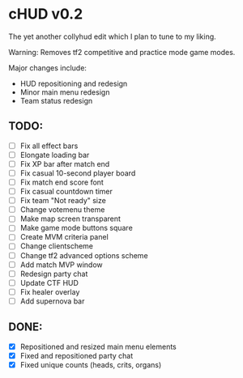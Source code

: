 # cHUD v0.2
The yet another collyhud edit which I plan to tune to my liking.

Warning: Removes tf2 competitive and practice mode game modes.

Major changes include:
- HUD repositioning and redesign
- Minor main menu redesign
- Team status redesign

## TODO:
- [ ] Fix all effect bars
- [ ] Elongate loading bar
- [ ] Fix XP bar after match end
- [ ] Fix casual 10-second player board
- [ ] Fix match end score font
- [ ] Fix casual countdown timer
- [ ] Fix team "Not ready" size
- [ ] Change votemenu theme
- [ ] Make map screen transparent
- [ ] Make game mode buttons square
- [ ] Create MVM criteria panel
- [ ] Change clientscheme
- [ ] Change tf2 advanced options scheme
- [ ] Add match MVP window
- [ ] Redesign party chat
- [ ] Update CTF HUD
- [ ] Fix healer overlay
- [ ] Add supernova bar

## DONE:
- [x] Repositioned and resized main menu elements
- [x] Fixed and repositioned party chat
- [x] Fixed unique counts (heads, crits, organs)